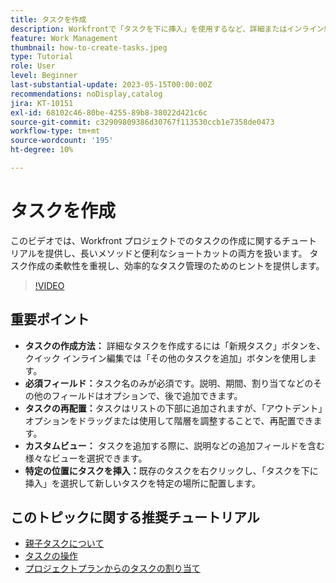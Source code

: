 ```yaml
---
title: タスクを作成
description: Workfrontで「タスクを下に挿入」を使用するなど、詳細またはインライン編集、柔軟な再配置、追加フィールドのカスタムビュー、特定の配置のオプションを使用して、タスクの作成を簡略化できます。
feature: Work Management
thumbnail: how-to-create-tasks.jpeg
type: Tutorial
role: User
level: Beginner
last-substantial-update: 2023-05-15T00:00:00Z
recommendations: noDisplay,catalog
jira: KT-10151
exl-id: 68102c46-80be-4255-89b8-38022d421c6c
source-git-commit: c32909809386d30767f113530ccb1e7358de0473
workflow-type: tm+mt
source-wordcount: '195'
ht-degree: 10%

---
```


# タスクを作成

このビデオでは、Workfront プロジェクトでのタスクの作成に関するチュートリアルを提供し、長いメソッドと便利なショートカットの両方を扱います。 タスク作成の柔軟性を重視し、効率的なタスク管理のためのヒントを提供します。


>[!VIDEO](https://video.tv.adobe.com/v/3419372/?quality=12&learn=on&enablevpops)

## 重要ポイント

* **タスクの作成方法：** 詳細なタスクを作成するには「新規タスク」ボタンを、クイック インライン編集では「その他のタスクを追加」ボタンを使用します。
* **必須フィールド：**&#x200B;タスク名のみが必須です。説明、期間、割り当てなどのその他のフィールドはオプションで、後で追加できます。&#x200B;
* **タスクの再配置：** &#x200B;タスクはリストの下部に追加されますが、「アウトデント」オプションをドラッグまたは使用して階層を調整することで、再配置できます。
* **カスタムビュー：** タスクを追加する際に、説明などの追加フィールドを含む様々なビューを選択できます。&#x200B;
* **特定の位置にタスクを挿入：** &#x200B;既存のタスクを右クリックし、「タスクを下に挿入」を選択して新しいタスクを特定の場所に配置します。


## このトピックに関する推奨チュートリアル

* [親子タスクについて](/help/manage-work/tasks/understand-parent-child-tasks.md)
* [タスクの操作](/help/manage-work/tasks/work-with-tasks.md)
* [プロジェクトプランからのタスクの割り当て](/help/manage-work/tasks/assign-tasks-from-the-project-plan.md)
